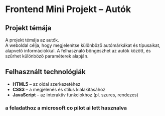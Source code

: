 # Frontend Mini Projekt – Autók  

##  Projekt témája  
A projekt témája az autók.  
A weboldal célja, hogy megjelenítse különböző autómárkákat és típusaikat, alapvető információkkal.
A felhasználó böngészhet az autók között, és szűrhet különböző paraméterek alapján.

##  Felhasznált technológiák  
- **HTML5** – az oldal szerkezetéhez  
- **CSS3** – a megjelenés és stílus kialakításához  
- **JavaScript** – az interaktiv funkciokhoz (pl. szures, rendezes)  


### a feladathoz a microsoft co pilot ai lett hasznalva 